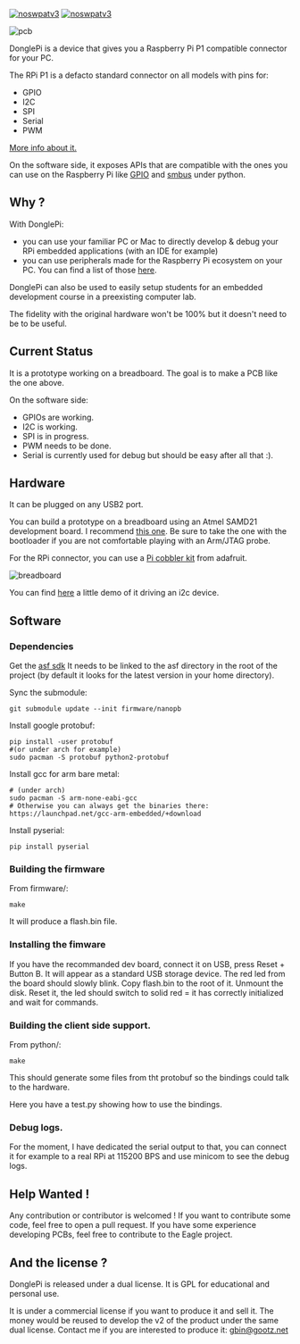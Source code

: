 [![noswpatv3](http://zoobab.wdfiles.com/local--files/start/noupcv3.jpg)](https://ffii.org/donate-now-to-save-europe-from-software-patents-says-ffii/)
[![noswpatv3](http://zoobab.wdfiles.com/local--files/start/noupcv3.jpg)](https://ffii.org/donate-now-to-save-europe-from-software-patents-says-ffii/)

![pcb](http://gbin.github.io/DonglePi/images/pcb.png)

DonglePi is a device that gives you a Raspberry Pi P1 compatible connector for your PC.

The RPi P1 is a defacto standard connector on all models with pins for:
- GPIO
- I2C
- SPI
- Serial
- PWM

[More info about it.](http://elinux.org/RPi_Low-level_peripherals)

On the software side, it exposes APIs that are compatible with the ones you can use on the Raspberry Pi like [GPIO](https://pypi.python.org/pypi/RPi.GPIO/) and [smbus](http://www.raspberry-projects.com/pi/programming-in-python/i2c-programming-in-python/using-the-i2c-interface-2) under python.

## Why ?

With DonglePi:
- you can use your familiar PC or Mac to directly develop & debug your RPi embedded applications (with an IDE for example)
- you can use peripherals made for the Raspberry Pi ecosystem on your PC. You can find a list of those [here](http://elinux.org/RPi_VerifiedPeripherals).

DonglePi can also be used to easily setup students for an embedded development course in a preexisting computer lab.

The fidelity with the original hardware won't be 100% but it doesn't need to be to be useful.

## Current Status

It is a prototype working on a breadboard.
The goal is to make a PCB like the one above.

On the software side:
- GPIOs are working.
- I2C is working.
- SPI is in progress.
- PWM needs to be done.
- Serial is currently used for debug but should be easy after all that :).

## Hardware

It can be plugged on any USB2 port.

You can build a prototype on a breadboard using an Atmel SAMD21 development board.
I recommend [this one](http://www.ebay.com/itm/131296219501?_trksid=p2060778.m2749.l2649&var=430589049056&ssPageName=STRK%3AMEBIDX%3AIT). Be sure to take the one with the bootloader if you are not comfortable playing with an Arm/JTAG probe.

For the RPi connector, you can use a [Pi cobbler kit](https://learn.adafruit.com/adafruit-pi-cobbler-kit/overview) from adafruit.

![breadboard](http://gbin.github.io/DonglePi/images/breadboard.jpg)

You can find [here](http://gbin.github.io/DonglePi/video/i2c_demo.mp4) a little demo of it driving an i2c device.

## Software

### Dependencies

Get the [asf sdk](http://www.atmel.com/System/GetBinary.ashx?target=tcm:26-49230&type=soft&actualTarget=tcm:26-65233)
It needs to be linked to the asf directory in the root of the project (by default it looks for the latest version in your home directory).

Sync the submodule:

    git submodule update --init firmware/nanopb

Install google protobuf:

    pip install -user protobuf
    #(or under arch for example)
    sudo pacman -S protobuf python2-protobuf

Install gcc for arm bare metal:

    # (under arch)
    sudo pacman -S arm-none-eabi-gcc
    # Otherwise you can always get the binaries there:
    https://launchpad.net/gcc-arm-embedded/+download

Install pyserial:

    pip install pyserial

### Building the firmware

From firmware/:

    make

It will produce a flash.bin file.

### Installing the fimware

If you have the recommanded dev board, connect it on USB, press Reset + Button B. It will appear as a standard USB storage device.
The red led from the board should slowly blink.
Copy flash.bin to the root of it.
Unmount the disk.
Reset it, the led should switch to solid red = it has correctly initialized and wait for commands.

### Building the client side support.

From python/:

    make

This should generate some files from tht protobuf so the bindings could talk to the hardware.

Here you have a test.py showing how to use the bindings.

### Debug logs.

For the moment, I have dedicated the serial output to that, you can connect it for example to a real RPi at 115200 BPS and use minicom to see the debug logs.

## Help Wanted !

Any contribution or contributor is welcomed !
If you want to contribute some code, feel free to open a pull request.
If you have some experience developing PCBs, feel free to contribute to the Eagle project.

## And the license ?

DonglePi is released under a dual license.
It is GPL for educational and personal use.

It is under a commercial license if you want to produce it and sell it. The money would be reused to develop the v2 of the product under the same dual license.
Contact me if you are interested to produce it: gbin@gootz.net

